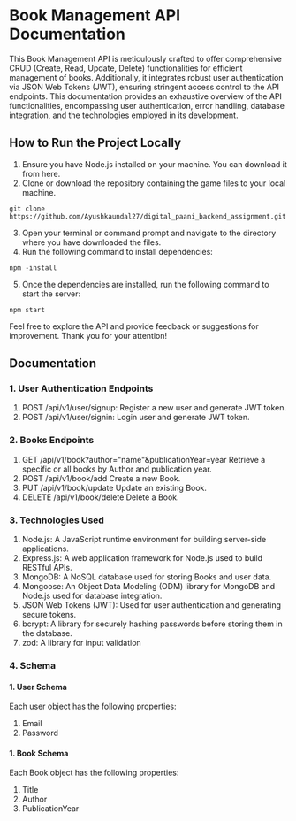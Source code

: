 
# Book Management API Documentation

This Book Management API is meticulously crafted to offer comprehensive CRUD (Create, Read, Update, Delete) functionalities for efficient management of books. Additionally, it integrates robust user authentication via JSON Web Tokens (JWT), ensuring stringent access control to the API endpoints. This documentation provides an exhaustive overview of the API functionalities, encompassing user authentication, error handling, database integration, and the technologies employed in its development.




## How to Run the Project Locally

1. Ensure you have Node.js installed on your machine. You can download it from here.
2. Clone or download the repository containing the game files to your local machine.
```
git clone https://github.com/Ayushkaundal27/digital_paani_backend_assignment.git
```
3. Open your terminal or command prompt and navigate to the directory where you have downloaded the  files.
4. Run the following command to install dependencies:
```
npm -install
```
5. Once the dependencies are installed, run the following command to start the server:
```
npm start
```
Feel free to explore the API and provide feedback or suggestions for improvement. Thank you for your attention!

## Documentation

### 1. User Authentication Endpoints
 1) POST /api/v1/user/signup: Register a new user and generate JWT token.
 2) POST /api/v1/user/signin: Login user and generate JWT token.
### 2. Books Endpoints
 1) GET     /api/v1/book?author="name"&publicationYear=year Retrieve a specific  or all books by Author and publication year.
 2) POST    /api/v1/book/add Create a new Book.
 3) PUT     /api/v1/book/update Update an existing Book.
 4) DELETE  /api/v1/book/delete Delete a Book.


### 3. Technologies Used
 1) Node.js: A JavaScript runtime environment for building server-side applications.
 2) Express.js: A web application framework for Node.js used to build RESTful APIs.
 3) MongoDB: A NoSQL database used for storing Books and user data.
 4) Mongoose: An Object Data Modeling (ODM) library for MongoDB and Node.js used for database integration.
 5) JSON Web Tokens (JWT): Used for user authentication and generating secure tokens.
 6) bcrypt: A library for securely hashing passwords before storing them in the database.
 7) zod:  A library for input validation
### 4. Schema    
#### 1. User Schema
Each user object has the following properties:
 1) Email
 2) Password
#### 1. Book Schema
 Each Book object has the following properties:
 1) Title
 2) Author 
 3) PublicationYear


  
